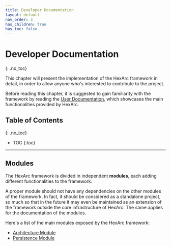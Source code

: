 ```yaml
---
title: Developer Documentation
layout: default
nav_order: 3
has_children: true
has_toc: false
---
```


# Developer Documentation
{: .no_toc}

This chapter will present the implementation of the HexArc framework in detail, in order
to allow anyone who's interested to contribute to the project.

Before reading this chapter, it is suggested to gain familiarity with the framework by
reading the [User Documentation](/hexarc/user-documentation), which showcases the main
functionalities provided by HexArc.

## Table of Contents
{: .no_toc}

- TOC
{:toc}

---

## Modules

The HexArc framework is divided in independent **modules**, each adding different functionalities
to the framework. 

A proper module should not have any dependencies on the other modules of the framework. In fact,
it should be considered as a standalone project, so much so that in the future it may even be
maintained as an extension of the framework outside the core infrastructure of HexArc. The same
applies for the documentation of the modules.

Here's a list of the main modules exposed by the HexArc framework:
- [Architecture Module](/hexarc/developer-documentation/0-architecture)
- [Persistence Module](/hexarc/developer-documentation/1-persistence)